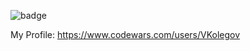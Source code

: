 ![badge](https://www.codewars.com/users/VKolegov/badges/large)


My Profile: https://www.codewars.com/users/VKolegov
